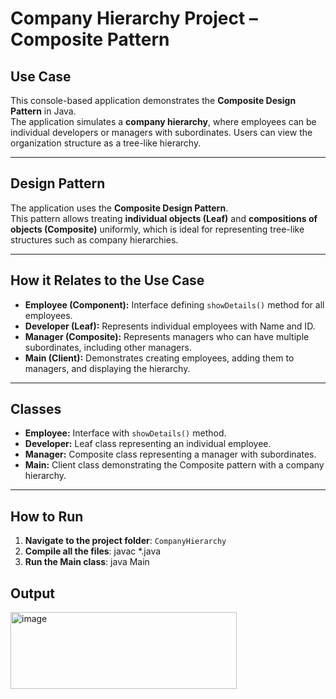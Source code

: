 # Company Hierarchy Project – Composite Pattern

## Use Case
This console-based application demonstrates the **Composite Design Pattern** in Java.  
The application simulates a **company hierarchy**, where employees can be individual developers or managers with subordinates. Users can view the organization structure as a tree-like hierarchy.

---

## Design Pattern
The application uses the **Composite Design Pattern**.  
This pattern allows treating **individual objects (Leaf)** and **compositions of objects (Composite)** uniformly, which is ideal for representing tree-like structures such as company hierarchies.

---

## How it Relates to the Use Case
- **Employee (Component):** Interface defining `showDetails()` method for all employees.  
- **Developer (Leaf):** Represents individual employees with Name and ID.  
- **Manager (Composite):** Represents managers who can have multiple subordinates, including other managers.  
- **Main (Client):** Demonstrates creating employees, adding them to managers, and displaying the hierarchy.

---

## Classes
- **Employee:** Interface with `showDetails()` method.  
- **Developer:** Leaf class representing an individual employee.  
- **Manager:** Composite class representing a manager with subordinates.  
- **Main:** Client class demonstrating the Composite pattern with a company hierarchy.

---

## How to Run
1. **Navigate to the project folder**: `CompanyHierarchy`  
2. **Compile all the files**:    javac *.java
3.  **Run the Main class**:     java Main

## Output

<img width="362" height="123" alt="image" src="https://github.com/user-attachments/assets/9d6d58a4-1186-4171-ae4b-da7fbc46a3ee" />


